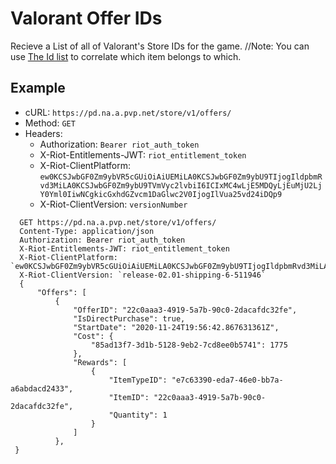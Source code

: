 # Valorant Offer IDs
Recieve a List of all of Valorant's Store IDs for the game.
//Note: You can use [The Id list](https://github.com/RumbleMike/ValorantAPI/blob/v2Development/docsv2/content/ValorantID.md) to correlate which item belongs to which.
## Example
 - cURL: `https://pd.na.a.pvp.net/store/v1/offers/`
 - Method: `GET`
 - Headers:
    - Authorization: `Bearer riot_auth_token`
    - X-Riot-Entitlements-JWT: `riot_entitlement_token`
    - X-Riot-ClientPlatform: `ew0KCSJwbGF0Zm9ybVR5cGUiOiAiUEMiLA0KCSJwbGF0Zm9ybU9TIjogIldpbmRvd3MiLA0KCSJwbGF0Zm9ybU9TVmVyc2lvbiI6ICIxMC4wLjE5MDQyLjEuMjU2LjY0Yml0IiwNCgkicGxhdGZvcm1DaGlwc2V0IjogIlVua25vd24iDQp9`
    - X-Riot-ClientVersion: `versionNumber`
```http
  GET https://pd.na.a.pvp.net/store/v1/offers/
  Content-Type: application/json
  Authorization: Bearer riot_auth_token
  X-Riot-Entitlements-JWT: riot_entitlement_token
  X-Riot-ClientPlatform: `ew0KCSJwbGF0Zm9ybVR5cGUiOiAiUEMiLA0KCSJwbGF0Zm9ybU9TIjogIldpbmRvd3MiLA0KCSJwbGF0Zm9ybU9TVmVyc2lvbiI6ICIxMC4wLjE5MDQyLjEuMjU2LjY0Yml0IiwNCgkicGxhdGZvcm1DaGlwc2V0IjogIlVua25vd24iDQp9`
  X-Riot-ClientVersion: `release-02.01-shipping-6-511946`
  {
      "Offers": [
          {
              "OfferID": "22c0aaa3-4919-5a7b-90c0-2dacafdc32fe",
              "IsDirectPurchase": true,
              "StartDate": "2020-11-24T19:56:42.867631361Z",
              "Cost": {
                  "85ad13f7-3d1b-5128-9eb2-7cd8ee0b5741": 1775
              },
              "Rewards": [
                  {
                      "ItemTypeID": "e7c63390-eda7-46e0-bb7a-a6abdacd2433",
                      "ItemID": "22c0aaa3-4919-5a7b-90c0-2dacafdc32fe",
                      "Quantity": 1
                  }
              ]
          },
 }
  ```
